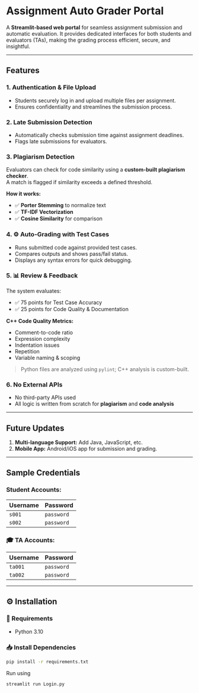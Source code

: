 # Assignment Auto Grader Portal

A **Streamlit-based web portal** for seamless assignment submission and automatic evaluation. It provides dedicated interfaces for both students and evaluators (TAs), making the grading process efficient, secure, and insightful.

---

##  Features

### 1.  Authentication & File Upload  
- Students securely log in and upload multiple files per assignment.  
- Ensures confidentiality and streamlines the submission process.

### 2.  Late Submission Detection  
- Automatically checks submission time against assignment deadlines.  
- Flags late submissions for evaluators.

### 3.  Plagiarism Detection  
Evaluators can check for code similarity using a **custom-built plagiarism checker**.  
A match is flagged if similarity exceeds a defined threshold.

**How it works:**
- ✅ **Porter Stemming** to normalize text  
- ✅ **TF-IDF Vectorization**  
- ✅ **Cosine Similarity** for comparison

### 4. ⚙️ Auto-Grading with Test Cases  
- Runs submitted code against provided test cases.  
- Compares outputs and shows pass/fail status.  
- Displays any syntax errors for quick debugging.

### 5. 📊 Review & Feedback  
The system evaluates:
- ✅ 75 points for Test Case Accuracy  
- ✅ 25 points for Code Quality & Documentation

**C++ Code Quality Metrics:**
-  Comment-to-code ratio  
-  Expression complexity  
-  Indentation issues  
-  Repetition  
-  Variable naming & scoping

> Python files are analyzed using `pylint`; C++ analysis is custom-built.

### 6.  No External APIs  
- No third-party APIs used  
- All logic is written from scratch for **plagiarism** and **code analysis**

---

##  Future Updates

1. **Multi-language Support:** Add Java, JavaScript, etc.  
2. **Mobile App:** Android/iOS app for submission and grading.

---

##  Sample Credentials

###  Student Accounts:
| Username     | Password   |
|--------------|------------|
| `s001`  | `password` |
| `s002`       | `password` |

### 🎓 TA Accounts:
| Username     | Password   |
|--------------|------------|
| `ta001`      | `password` |
| `ta002`      | `password` |

---

## ⚙️ Installation

### 📌 Requirements
- Python 3.10

### 📥 Install Dependencies
```bash
pip install -r requirements.txt
```
Run using
```
streamlit run Login.py
```
